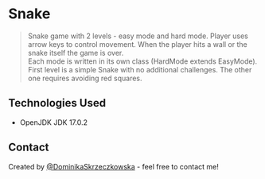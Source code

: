 # Snake
> Snake game with 2 levels - easy mode and hard mode. Player uses arrow keys to control movement. When the player hits a wall or the snake itself the game is over.  
> Each mode is written in its own class (HardMode extends EasyMode). First level is a simple Snake with no additional challenges. The other one requires avoiding red squares. 


## Technologies Used
- OpenJDK JDK 17.0.2


## Contact
Created by [@DominikaSkrzeczkowska](https://www.linkedin.com/in/dominikaskrzeczkowska/) - feel free to contact me!
